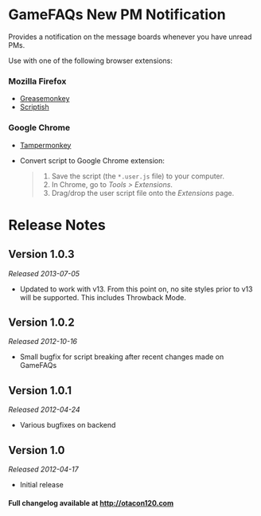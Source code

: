 GameFAQs New PM Notification
======================================
Provides a notification on the message boards whenever you have unread PMs.

Use with one of the following browser extensions:

### Mozilla Firefox ###
*	[Greasemonkey](https://addons.mozilla.org/en-US/firefox/addon/greasemonkey/)
*	[Scriptish](https://addons.mozilla.org/en-US/firefox/addon/scriptish/)

### Google Chrome ###
*	[Tampermonkey](https://chrome.google.com/webstore/detail/tampermonkey/dhdgffkkebhmkfjojejmpbldmpobfkfo)
*	Convert script to Google Chrome extension:

	>1. Save the script (the `*.user.js` file) to your computer.
	>2. In Chrome, go to _Tools > Extensions_.
	>3. Drag/drop the user script file onto the _Extensions_ page.

Release Notes
=============

Version 1.0.3
-------------
_Released 2013-07-05_

*	Updated to work with v13. From this point on, no site styles prior to v13 will be supported. This includes Throwback Mode.

Version 1.0.2
-------------
_Released 2012-10-16_

*	Small bugfix for script breaking after recent changes made on GameFAQs

Version 1.0.1
-------------
_Released 2012-04-24_

*	Various bugfixes on backend

Version 1.0
-----------
_Released 2012-04-17_

*	Initial release

#### Full changelog available at http://otacon120.com ####